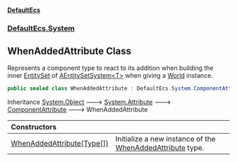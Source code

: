 #### [DefaultEcs](DefaultEcs.md 'DefaultEcs')
### [DefaultEcs.System](DefaultEcs.md#DefaultEcs_System 'DefaultEcs.System')
## WhenAddedAttribute Class
Represents a component type to react to its addition when building the inner [EntitySet](EntitySet.md 'DefaultEcs.EntitySet') of [AEntitySetSystem&lt;T&gt;](AEntitySetSystem_T_.md 'DefaultEcs.System.AEntitySetSystem&lt;T&gt;') when giving a [World](World.md 'DefaultEcs.World') instance.  
```csharp
public sealed class WhenAddedAttribute : DefaultEcs.System.ComponentAttribute
```

Inheritance [System.Object](https://docs.microsoft.com/en-us/dotnet/api/System.Object 'System.Object') &#129106; [System.Attribute](https://docs.microsoft.com/en-us/dotnet/api/System.Attribute 'System.Attribute') &#129106; [ComponentAttribute](ComponentAttribute.md 'DefaultEcs.System.ComponentAttribute') &#129106; WhenAddedAttribute  

| Constructors | |
| :--- | :--- |
| [WhenAddedAttribute(Type[])](WhenAddedAttribute_WhenAddedAttribute(Type__).md 'DefaultEcs.System.WhenAddedAttribute.WhenAddedAttribute(System.Type[])') | Initialize a new instance of the [WhenAddedAttribute](WhenAddedAttribute.md 'DefaultEcs.System.WhenAddedAttribute') type.<br/> |
